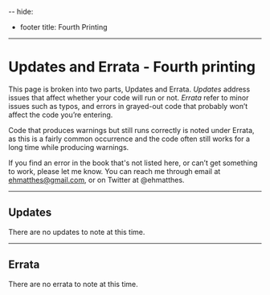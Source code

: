 --
hide:
  - footer
title: Fourth Printing
---

# Updates and Errata - Fourth printing

This page is broken into two parts, Updates and Errata. *Updates* address issues that affect whether your code will run or not. *Errata* refer to minor issues such as typos, and errors in grayed-out code that probably won’t affect the code you’re entering.

Code that produces warnings but still runs correctly is noted under Errata, as this is a fairly common occurrence and the code often still works for a long time while producing warnings.

If you find an error in the book that's not listed here, or can’t get something to work, please let me know. You can reach me through email at ehmatthes@gmail.com, or on Twitter at @ehmatthes.



---

Updates
---

There are no updates to note at this time.

---

Errata
---

There are no errata to note at this time.